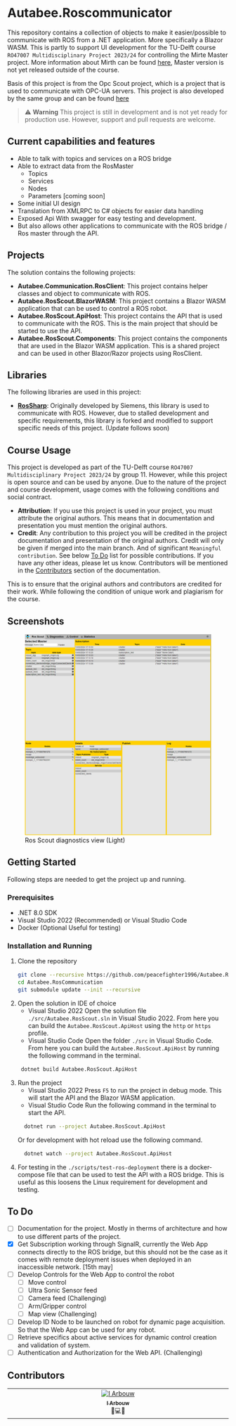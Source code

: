 # Autabee.Roscommunicator
This repository contains a collection of objects to make it easier/possible to communicate with ROS from a .NET application. More specifically a Blazor WASM. This is partly to support UI development for the TU-Delft course `RO47007 Multidisciplinary Project 2023/24` for controlling the Mirte Master project. More information about Mirth can be found [here](https://www.mirte.org), Master version is not yet released outside of the course.

Basis of this project is from the Opc Scout project, which is a project that is used to communicate with OPC-UA servers. This project is also developed by the same group and can be found [here](https://github.com/Autabee/Autabee.OpcCommunication)

> :warning: **Warning** 
> This project is still in development and is not yet ready for production use. However, support and pull requests are welcome.

## Current capabilities and features

- Able to talk with topics and services on a ROS bridge
- Able to extract data from the RosMaster 
  - Topics
  - Services
  - Nodes
  - Parameters [coming soon]
- Some initial UI design
- Translation from XMLRPC to C# objects for easier data handling
- Exposed Api With swagger for easy testing and development.
- But also allows other applications to communicate with the ROS bridge / Ros master through the API.

## Projects
The solution contains the following projects:

- **Autabee.Communication.RosClient**: This project contains helper classes and object to communicate with ROS.
- **Autabee.RosScout.BlazorWASM**: This project contains a Blazor WASM application that can be used to control a ROS robot.
- **Autabee.RosScout.ApiHost**: This project contains the API that is used to communicate with the ROS. This is the main project that should be started to use the API.
- **Autabee.RosScout.Components**: This project contains the components that are used in the Blazor WASM application. This is a shared project and can be used in other Blazor/Razor projects using RosClient.

## Libraries
The following libraries are used in this project:

- **[RosSharp](https://github.com/Autabee/ros-sharp)**: Originally developed by Siemens, this library is used to communicate with ROS. However, due to stalled development and specific requirements, this library is forked and modified to support specific needs of this project. (Update follows soon)

## Course Usage

This project is developed as part of the TU-Delft course `RO47007 Multidisciplinary Project 2023/24` by group 11. However, while this project is open source and can be used by anyone. Due to the nature of the project and course development, usage comes with the following conditions and social contract.  

- **Attribution**: If you use this project is used in your project, you must attribute the original authors. This means that in documentation and presentation you must mention the original authors.
- **Credit**: Any contribution to this project you will be credited in the project documentation and presentation of the original authors. Credit will only be given if merged into the main branch. And of significant `Meaningful contribution`. See below [To Do](#to-do) list for possible contributions. If you have any other ideas, please let us know. Contributors will be mentioned in the [Contributors](#contributors) section of the documentation.

This is to ensure that the original authors and contributors are credited for their work. While following the condition of unique work and plagiarism for the course.

## Screenshots

<figure class="image">
  <img src="https://github.com/peacefighter1996/Autabee.RosCommunication/blob/90990691e6e63a9a841ea797eb22f18efb37f295/scout.png" alt="OpcScout">
  <figcaption>Ros Scout diagnostics view (Light)</figcaption>
</figure>



## Getting Started
Following steps are needed to get the project up and running.

### Prerequisites
- .NET 8.0 SDK
- Visual Studio 2022 (Recommended) or Visual Studio Code
- Docker (Optional Useful for testing)

### Installation and Running
1. Clone the repository
   ```sh
   git clone --recursive https://github.com/peacefighter1996/Autabee.RosCommunication 
   cd Autabee.RosCommunication 
   git submodule update --init --recursive
    ```
2. Open the solution in IDE of choice
   - Visual Studio 2022
   Open the solution file `./src/Autabee.RosScout.sln` in Visual Studio 2022. From here you can build the `Autabee.RosScout.ApiHost` using the `http` or `https` profile.
   - Visual Studio Code 
   Open the folder `./src` in Visual Studio Code. From here you can build the `Autabee.RosScout.ApiHost` by running the following command in the terminal.
   ```sh
    dotnet build Autabee.RosScout.ApiHost
    ```
3. Run the project
    - Visual Studio 2022
    Press `F5` to run the project in debug mode. This will start the API and the Blazor WASM application.
    - Visual Studio Code
    Run the following command in the terminal to start the API.
    ```sh
      dotnet run --project Autabee.RosScout.ApiHost
    ```
    Or for development with hot reload use the following command.
    ```sh
      dotnet watch --project Autabee.RosScout.ApiHost
    ```
4. For testing in the `./scripts/test-ros-deployment` there is a docker-compose file that can be used to test the API with a ROS bridge. This is useful as this loosens the Linux requirement for development and testing.

## To Do

- [ ] Documentation for the project. Mostly in therms of architecture and how to use different parts of the project.
- [x] Get Subscription working through SignalR, currently the Web App connects directly to the ROS bridge, but this should not be the case as it comes with remote deployment issues when deployed in an inaccessible network. [15th may]
- [ ] Develop Controls for the Web App to control the robot
  - [ ] Move control 
  - [ ] Ultra Sonic Sensor feed
  - [ ] Camera feed (Challenging)
  - [ ] Arm/Gripper control
  - [ ] Map view (Challenging)
- [ ] Develop ID Node to be launched on robot for dynamic page acquisition. So that the Web App can be used for any robot. 
- [ ] Retrieve specifics about active services for dynamic control creation and validation of system.
- [ ] Authentication and Authorization for the Web API. (Challenging)

## Contributors

<table style="border:0px">
  <tbody>
    <tr style="border:0px">
      <td align="center" valign="top" width="14.28%" style="border:0px"><a href="https://github.com/peacefighter1996"><img src="https://avatars.githubusercontent.com/u/15609940?s=400&u=d4484d7398221a2b894f4328ad374064a319f3f2&v=4" width="100px;" alt="I Arbouw"/><br /><sub><b>I Arbouw</b></sub></a><br />🚧💻🎨</td>
    </tr>
  </tbody>
</table>
